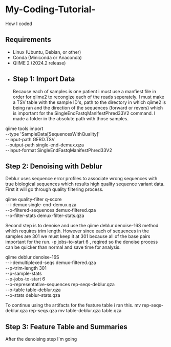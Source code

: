 # My-Coding-Tutorial-
How I coded
## Requirements
- Linux (Ubuntu, Debian, or other)
- Conda (Miniconda or Anaconda)
- QIIME 2 (2024.2 release)
- ## Step 1: Import Data
  Because each of samples is one patient i must use a manfiest file in order for qiime2 to recongize each of the reads seperately. I must make a TSV table with the sample ID's, path to the directory in which qiime2 is being ran and the direction of the sequences (forward or revers) which is important for the SingleEndFastqManifestPhred33V2 command. I made a folder in the absolute path with those samples. 

qiime tools import \
  --type 'SampleData[SequencesWithQuality]' \
  --input-path GERD.TSV \
  --output-path single-end-demux.qza \
  --input-format SingleEndFastqManifestPhred33V2
  
  ## Step 2: Denoising with Deblur 
  Deblur uses sequence error profiles to associate wrong sequences with true biological sequences which results high quality sequence variant data. First it will go through quality filtering process.
 
  qiime quality-filter q-score \
  --i-demux single-end-demux.qza \
  --o-filtered-sequences demux-filtered.qza \
  --o-filter-stats demux-filter-stats.qza
  
  Second step is to denoise and use the qiime deblur denoise-16S method which requires trim length. However since each of sequences in the samples are 301 we must keep it at 301 because all of the base pairs important for the run. -p jobs-to-start 6 , reqired so the denoise process can be quicker than normal and save time for analysis. 
  
  qiime deblur denoise-16S \
  --i-demultiplexed-seqs demux-filtered.qza \
  --p-trim-length 301 \
  --p-sample-stats \
  --p-jobs-to-start 6 \
  --o-representative-sequences rep-seqs-deblur.qza \
  --o-table table-deblur.qza \
  --o-stats deblur-stats.qza

  To continue using the artifacts for the feature table i ran this. 
  mv rep-seqs-deblur.qza rep-seqs.qza
  mv table-deblur.qza table.qza
## Step 3: Feature Table and Summaries 
After the denoising step I'm going 
  
